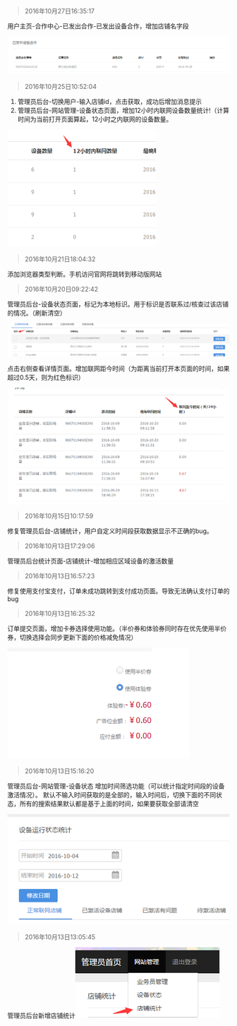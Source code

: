 > 2016年10月27日16:35:17

 用户主页-合作中心-已发出合作-已发出设备合作，增加店铺名字段


![](/assets/QQ截图20161027163559.png)


> 2016年10月25日10:52:04

 1. 管理员后台-切换用户-输入店铺id，点击获取，成功后增加消息提示
 2. 管理员后台-网站管理-设备状态页面，增加12小时内联网设备数量统计!（计算时间为当前打开页面算起，12小时之内联网的设备数量。    

![](/assets/QQ截图20161025111207.png)


> 2016年10月21日18:04:32

 添加浏览器类型判断。手机访问官网将跳转到移动版网站

>2016年10月20日09:22:42

  管理员后台-设备状态页面，标记为本地标识。用于标识是否联系过/核查过该店铺的情况。（刷新清空）


   ![](/assets/QQ截图20161020092351.png)

   点击右侧查看详情页面。增加联网距今时间（为距离当前打开本页面的时间，如果超过0.5天，则为红色标识）


   ![](/assets/QQ截图20161020092523.png)


> 2016年10月15日10:17:59

  修复管理员后台-店铺统计，用户自定义时间段获取数据显示不正确的bug。


> 2016年10月13日17:29:06

  管理员后台统计页面-店铺统计-增加相应区域设备的激活数量

> 2016年10月13日16:57:23

 修复使用支付宝支付，订单未成功跳转到支付成功页面。导致无法确认支付订单的bug

> 2016年10月13日16:25:32

  订单提交页面，增加卡券选择使用功能。（半价券和体验券同时存在优先使用半价券，切换选择会同步更新下面的价格减免情况）


![](/assets/12.png)

> 2016年10月13日15:16:20

管理员后台-网站管理-设备状态 增加时间筛选功能（可以统计指定时间段的设备激活情况）。 默认不输入时间获取的是全部的，输入时间后，切换下面的不同状态，所有的搜索结果默认都是基于上面的时间，如果要获取全部请清空


 ![](/assets/QQ截图20161013151725.png)

> 2016年10月13日13:05:45

管理员后台新增店铺统计![](/assets/QQ截图20161013130350.png)